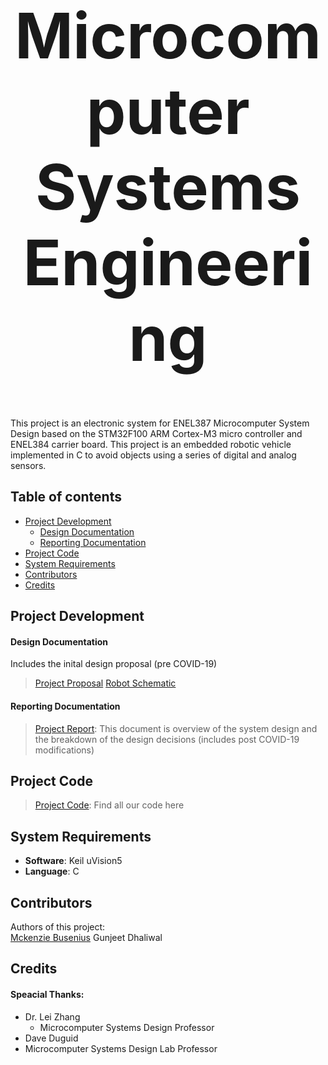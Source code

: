 <h1 align="center" style="font-size:100px" >
  Microcomputer Systems Engineering
</h1>

This project is an electronic system for ENEL387 Microcomputer System Design based on the STM32F100 ARM Cortex-M3 micro controller and ENEL384 carrier board. This project is an embedded robotic vehicle implemented in C to avoid objects using a series of digital and analog sensors. 

## Table of contents
- [Project Development](#project-development)
  - [Design Documentation](#design-documentation)
  - [Reporting Documentation](#reporting-documentation)
- [Project Code](#project-code)
- [System Requirements](#system-requirements)
- [Contributors](#contributors)
- [Credits](#credits)

## Project Development
#### Design Documentation
Includes the inital design proposal (pre COVID-19)
> [Project Proposal](ProjectDocumentation/Design/387ProjectProposal.pdf)
> [Robot Schematic](ProjectDocumentation/Design/RobotSchematic.pdf) 

#### Reporting Documentation
> [Project Report](ProjectDocumentation/Reporting/ProjectReport.pdf): This document is overview of the system design and the breakdown of the design decisions (includes post COVID-19 modifications)

## Project Code
> [Project Code](ProjectCode): Find all our code here

## System Requirements
- **Software**: Keil uVision5
- **Language**: C

## Contributors
Authors of this project:  
[Mckenzie Busenius](https://github.com/macbusenius) 
Gunjeet Dhaliwal

## Credits
#### Speacial Thanks:
- Dr. Lei Zhang
  - Microcomputer Systems Design Professor
 - Dave Duguid
  - Microcomputer Systems Design Lab Professor
